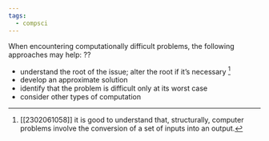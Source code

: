```yaml
---
tags:
  - compsci
---
```

When encountering computationally difficult problems, the following approaches may help:
??
- understand the root of the issue; alter the root if it’s necessary [^1]
- develop an approximate solution
- identify that the problem is difficult only at its worst case
- consider other types of computation

[^1]: [[2302061058]] it is good to understand that, structurally, computer problems involve the conversion of a set of inputs into an output.